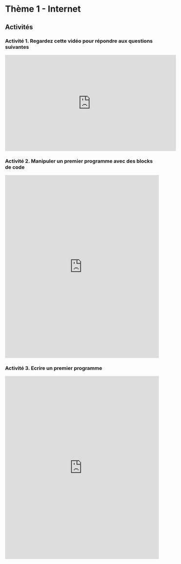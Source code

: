 # Thème 1 - Internet

## Activités

<i class="fas fa-laptop-code"></i>

### Activité 1. Regardez cette vidéo pour répondre aux questions suivantes

<html lang="fr">
  <body>
    <iframe width="560" height="315" src="https://www.youtube-nocookie.com/embed/xhjgvhZQ-j8" frameborder="0" allow="accelerometer;       autoplay; encrypted-media; gyroscope; picture-in-picture" allowfullscreen></iframe>
  </body>
</html>

### Activité 2. Manipuler un premier programme avec des blocks de code

<html lang="fr">
  <body>
    <iframe src="https://trinket.io/embed/blocks/19c4a55abb" width="100%" height="600" frameborder="0" marginwidth="0" marginheight="0" allowfullscreen></iframe>
  </body>
</html>

<i class="fa fa-play"></i>
### Activité 3. Ecrire un premier programme

<html lang="fr">
<head>
  <meta charset="utf-8">

  <title>Theme 1</title>
  <meta name="description" content="Internet">
  <meta name="author" content="SR">

  <link rel="stylesheet" href="css/styles.css?v=1.0">

</head>

<body>

  <iframe src="https://trinket.io/embed/python/2434a5636e?outputOnly=true&runOption=console" width="100%" height="600" frameborder="0" marginwidth="0" marginheight="0" allowfullscreen></iframe>
  
</body>
</html>


